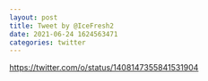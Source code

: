 ```yaml
--- 
layout: post 
title: Tweet by @IceFresh2 
date: 2021-06-24 1624563471 
categories: twitter 
--- 
```

https://twitter.com/o/status/1408147355841531904